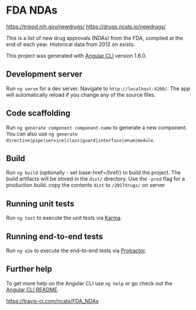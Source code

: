 # FDA NDAs

https://tripod.nih.gov/newdrugs/
https://drugs.ncats.io/newdrugs/

This is a list of new drug approvals (NDAs) from the FDA, compiled at the end of each year. Historical data from 2012 on exists.

This project was generated with [Angular CLI](https://github.com/angular/angular-cli) version 1.6.0.

## Development server

Run `ng serve` for a dev server. Navigate to `http://localhost:4200/`. The app will automatically reload if you change any of the source files.

## Code scaffolding

Run `ng generate component component-name` to generate a new component. You can also use `ng generate directive|pipe|service|class|guard|interface|enum|module`.

## Build

Run `ng build` (optionally - set base-href=/href/) to build the project. The build artifacts will be stored in the `dist/` directory. Use the `-prod` flag for a production build.
copy the contents `dist` to `/2017drugs/` on server

## Running unit tests

Run `ng test` to execute the unit tests via [Karma](https://karma-runner.github.io).

## Running end-to-end tests

Run `ng e2e` to execute the end-to-end tests via [Protractor](http://www.protractortest.org/).

## Further help

To get more help on the Angular CLI use `ng help` or go check out the [Angular CLI README](https://github.com/angular/angular-cli/blob/master/README.md).

https://travis-ci.com/ncats/FDA_NDAs

